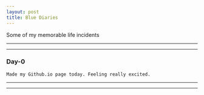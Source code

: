 ```yaml
---
layout: post
title: Blue Diaries
---
```

Some of my memorable life incidents

----
****

### Day-0
	Made my Github.io page today. Feeling really excited. 

----
****
